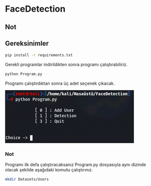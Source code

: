 # FaceDetection
## Not
## Gereksinimler
```bash
pip install -r requirements.txt 
```
Gerekli programlar indirildikten sonra programı çalıştırabiliriz.
```bash
python Program.py
```
Programı çalıştırdıktan sonra üç adet seçenek çıkacak.
<p>
  <img src="https://github.com/Ibrahim-Ulusall/FaceDetection/blob/main/images/program.png"/>
</p>

### Not
Programı ilk defa çalıştıracaksanız
Program.py dosyasıyla aynı dizinde olacak şekilde
aşağıdaki komutu çalıştırınız.

```bash
mkdir Datasets/Users
```
